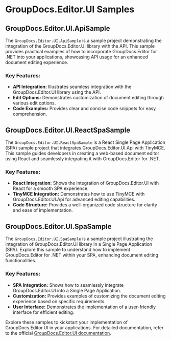 # GroupDocs.Editor.UI Samples

## GroupDocs.Editor.UI.ApiSample

The `GroupDocs.Editor.UI.ApiSample` is a sample project demonstrating the integration of the GroupDocs.Editor.UI library with the API. This sample provides practical examples of how to incorporate GroupDocs.Editor for .NET into your applications, showcasing API usage for an enhanced document editing experience.

### Key Features:

- **API Integration:** Illustrates seamless integration with the GroupDocs.Editor.UI library using the API.
- **Edit Options:** Demonstrates customization of document editing through various edit options.
- **Code Examples:** Provides clear and concise code snippets for easy comprehension.

## GroupDocs.Editor.UI.ReactSpaSample

The `GroupDocs.Editor.UI.ReactSpaSample` is a React Single Page Application (SPA) sample project that integrates GroupDocs.Editor.UI.Api with TinyMCE. This sample guides developers in creating a web-based document editor using React and seamlessly integrating it with GroupDocs.Editor for .NET.

### Key Features:

- **React Integration:** Shows the integration of GroupDocs.Editor.UI with React for a smooth SPA experience.
- **TinyMCE Integration:** Demonstrates how to use TinyMCE with GroupDocs.Editor.UI.Api for advanced editing capabilities.
- **Code Structure:** Provides a well-organized code structure for clarity and ease of implementation.

## GroupDocs.Editor.UI.SpaSample

The `GroupDocs.Editor.UI.SpaSample` is a sample project illustrating the integration of GroupDocs.Editor.UI library in a Single Page Application (SPA). Explore this sample to understand how to implement GroupDocs.Editor for .NET within your SPA, enhancing document editing functionalities.

### Key Features:

- **SPA Integration:** Shows how to seamlessly integrate GroupDocs.Editor.UI into a Single Page Application.
- **Customization:** Provides examples of customizing the document editing experience based on specific requirements.
- **User Interface:** Demonstrates the implementation of a user-friendly interface for efficient editing.

Explore these samples to kickstart your implementation of GroupDocs.Editor.UI in your applications. For detailed documentation, refer to the official [GroupDocs.Editor.UI documentation](https://docs.groupdocs.com/editor/net/groupdocs-editor-ui/).